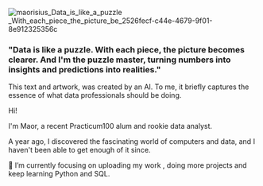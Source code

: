 
![maorisius_Data_is_like_a_puzzle _With_each_piece_the_picture_be_2526fecf-c44e-4679-9f01-8e912325356c](https://user-images.githubusercontent.com/117736223/218344200-8b7eecb5-8c0b-4ad1-8394-f91d696ebd10.png)

### "Data is like a puzzle. With each piece, the picture becomes clearer. And I'm the puzzle master, turning numbers into insights and predictions into realities."

This text and artwork, was created by an AI. 
To me, it briefly captures the essence of what data professionals should be doing.


Hi! 


I'm Maor, a recent Practicum100 alum and rookie data analyst.


A year ago, I discovered the fascinating world of computers and data, and I haven't been able to get enough of it since.


🔭 I’m currently focusing on uploading my work , doing more projects and keep learning Python and SQL.

<!--
**Maorisus/Maorisus** is a ✨ _special_ ✨ repository because its `README.md` (this file) appears on your GitHub profile.

Here are some ideas to get you started:

- 🔭 I’m currently working on:
 - Uploading my projects
 - 
- 🌱 I’m currently learning tablaue
- 👯 I’m looking to collaborate on ...
- 🤔 I’m looking for help with ...
- 💬 Ask me about ...
- 📫 How to reach me: ...
- 😄 Pronouns: ...
- ⚡ Fun fact: ...
-->
